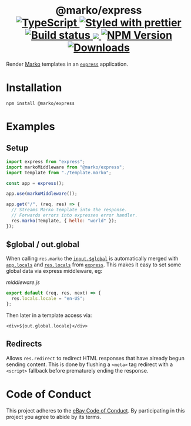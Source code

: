 <h1 align="center">
  <!-- Logo -->
  <br/>
  @marko/express
	<br/>

  <!-- Language -->
  <a href="http://typescriptlang.org">
    <img src="https://img.shields.io/badge/%3C%2F%3E-typescript-blue.svg" alt="TypeScript"/>
  </a>
  <!-- Format -->
  <a href="https://github.com/prettier/prettier">
    <img src="https://img.shields.io/badge/styled_with-prettier-ff69b4.svg" alt="Styled with prettier"/>
  </a>
  <!-- CI -->
  <a href="https://github.com/marko-js/express/actions/workflows/ci.yml">
    <img src="https://github.com/marko-js/express/actions/workflows/ci.yml/badge.svg" alt="Build status"/>
  </a>
  <!-- Coverage -->
  <a href="https://codecov.io/gh/marko-js/express">
    <img src="https://codecov.io/gh/marko-js/express/branch/main/graph/badge.svg?token=KWZ4YNTZVY"/>
  </a>
  <!-- NPM Version -->
  <a href="https://npmjs.org/package/@marko/express">
    <img src="https://img.shields.io/npm/v/@marko/express.svg" alt="NPM Version"/>
  </a>
  <!-- Downloads -->
  <a href="https://npmjs.org/package/@marko/express">
    <img src="https://img.shields.io/npm/dm/@marko/express.svg" alt="Downloads"/>
  </a>
</h1>

Render [Marko](https://markojs.com/) templates in an [`express`](http://expressjs.com/) application.

# Installation

```console
npm install @marko/express
```

# Examples

## Setup

```javascript
import express from "express";
import markoMiddleware from "@marko/express";
import Template from "./template.marko";

const app = express();

app.use(markoMiddleware());

app.get("/", (req, res) => {
  // Streams Marko template into the response.
  // Forwards errors into expresses error handler.
  res.marko(Template, { hello: "world" });
});
```

## $global / out.global

When calling `res.marko` the [`input.$global`](https://markojs.com/docs/rendering/#global-data) is automatically merged with [`app.locals`](http://expressjs.com/en/5x/api.html#app.locals) and [`res.locals`](http://expressjs.com/en/5x/api.html#res.locals) from [`express`](http://expressjs.com/). This makes it easy to set some global data via express middleware, eg:

_middleware.js_

```js
export default (req, res, next) => {
  res.locals.locale = "en-US";
};
```

Then later in a template access via:

```marko
<div>${out.global.locale}</div>
```

## Redirects

Allows `res.redirect` to redirect HTML responses that have already begun sending content. This is done by flushing a `<meta>` tag redirect with a `<script>` fallback before prematurely ending the response.

# Code of Conduct

This project adheres to the [eBay Code of Conduct](./.github/CODE_OF_CONDUCT.md). By participating in this project you agree to abide by its terms.
